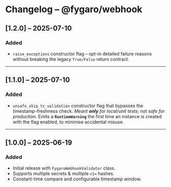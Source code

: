 # Changelog – @fygaro/webhook

## [1.2.0] – 2025-07-10
### Added
* `raise_exceptions` constructor flag – opt-in detailed failure reasons without
  breaking the legacy `True/False` return contract.

---

## [1.1.0] – 2025-07-10
### Added
* `unsafe_skip_ts_validation` constructor flag that bypasses
  the timestamp-freshness check.
  *Meant **only** for local/unit tests; not safe for production.*
  Emits a **`RuntimeWarning`** the first time an instance is created with the flag
  enabled, to minimise accidental misuse.

---

## [1.0.0] – 2025-06-19
### Added
* Initial release with `FygaroWebhookValidator` class.
* Supports multiple secrets & multiple `v1=` hashes.
* Constant-time compare and configurable timestamp window.

